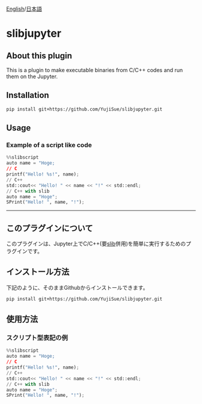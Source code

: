 [English](#eng)/[日本語](#jp)
# slibjupyter
<a name="eng"></a>
## About this plugin
This is a plugin to make executable binaries from C/C++ codes and run them on the Jupyter.

## Installation
```sh
pip install git+https://github.com/YujiSue/slibjupyter.git
```

## Usage
###  Example of a script like code
```py
%%slibscript
auto name = "Hoge;
// C
printf("Hello! %s!", name);
// C++
std::cout<< "Hello! " << name << "!" << std::endl;
// C++ with slib
auto name = "Hoge";
SPrint("Hello! ", name, "!"); 
```
---

<a name="jp"></a>
## このプラグインについて
このプラグインは、Jupyter上でC/C++(要[slib]()併用)を簡単に実行するためのプラグインです。  

##  インストール方法
下記のように、そのままGithubからインストールできます。
```sh
pip install git+https://github.com/YujiSue/slibjupyter.git
```

## 使用方法

###  スクリプト型表記の例
```py
%%slibscript
auto name = "Hoge;
// C
printf("Hello! %s!", name);
// C++
std::cout<< "Hello! " << name << "!" << std::endl;
// C++ with slib
auto name = "Hoge";
SPrint("Hello! ", name, "!"); 
```
